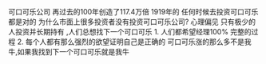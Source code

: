 可口可乐公司 再过去的100年创造了117.4万倍
1919年的 任何时候去投资可口可乐都是对的 
为什么市面上很多投资者没有投资可口可乐公司?
    心理偏见 只有极少的人投资并长期持有 ,人们总想找下一个可口可乐
    1. 人们都希望经理100% 完整的过程 
    2. 每个人都有那么强烈的欲望证明自己是正确的
        可口可乐涨的那么多不是我牛,如果我找到下一个可口可乐就是我牛
        

